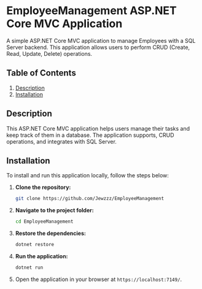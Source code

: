 # EmployeeManagement ASP.NET Core MVC Application

A simple ASP.NET Core MVC application to manage Employees with a SQL Server backend. This application allows users to perform CRUD (Create, Read, Update, Delete) operations.

## Table of Contents

1. [Description](#description)
2. [Installation](#installation)

## Description

This ASP.NET Core MVC application helps users manage their tasks and keep track of them in a database. The application supports, CRUD operations, and integrates with SQL Server.

## Installation

To install and run this application locally, follow the steps below:

1. **Clone the repository:**

   ```bash
   git clone https://github.com/Jewzzz/EmployeeManagement
   ```

2. **Navigate to the project folder:**

   ```bash
   cd EmployeeManagement
   ```

3. **Restore the dependencies:**

   ```bash
   dotnet restore
   ```

4. **Run the application:**

   ```bash
   dotnet run
   ```

5. Open the application in your browser at `https://localhost:7149/`.
